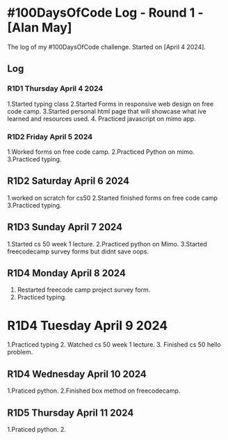# #100DaysOfCode Log - Round 1 - [Alan May]

The log of my #100DaysOfCode challenge. Started on [April 4 2024].

## Log

### R1D1 Thursday April 4 2024
1.Started typing class
2.Started Forms in responsive web design on free code camp.
3.Started personal html page that will showcase what ive learned and resources used.
4. Practiced javascript on mimo app.

### R1D2 Friday April 5 2024
1.Worked forms on free code camp.
2.Practiced Python on mimo.
3.Practiced typing.

## R1D2 Saturday April 6 2024
1.worked on scratch for cs50
2.Started finished forms on free code camp
3.Practiced typing.

## R1D3 Sunday April 7 2024
1.Started cs 50 week 1 lecture.
2.Practiced python on Mimo.
3.Started freecodecamp survey forms but didnt save oops.

## R1D4 Monday April 8 2024
1. Restarted freecode camp project survey form.
2. Practiced typing.

# R1D4 Tuesday April 9 2024
1.Practiced typing
2. Watched cs 50 week 1 lecture.
3. Finished cs 50 hello problem.

## R1D4 Wednesday April 10 2024
1.Praticed python.
2.Finished box method on freecodecamp.
   

## R1D5 Thursday April 11 2024
1.Praticed python.
2.
      


